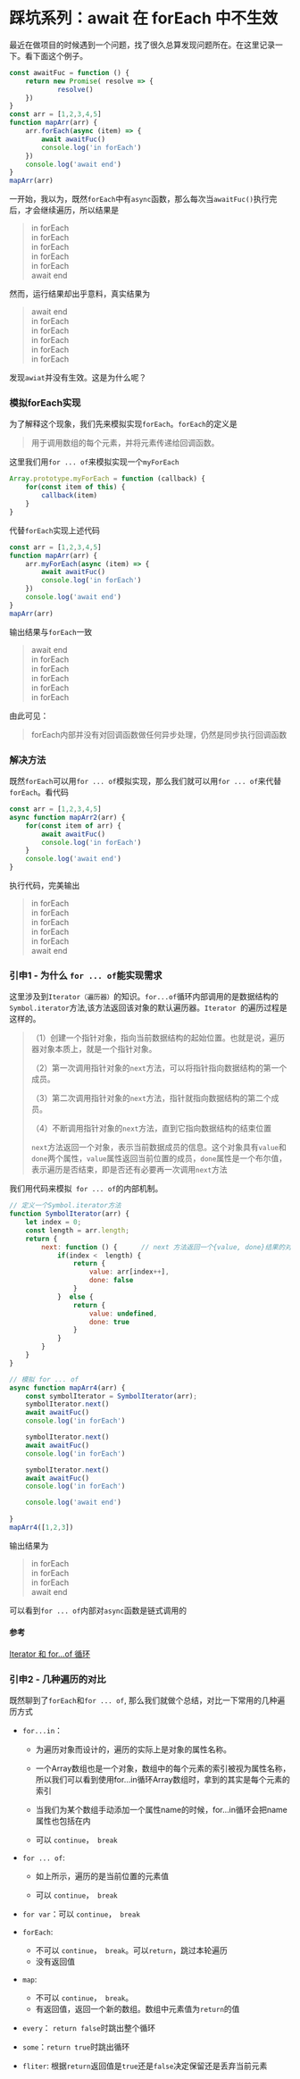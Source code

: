 # 踩坑系列：await 在 forEach 中不生效

最近在做项目的时候遇到一个问题，找了很久总算发现问题所在。在这里记录一下。看下面这个例子。
```js
const awaitFuc = function () {
	return new Promise( resolve => {
			resolve()
	})
}   
const arr = [1,2,3,4,5]
function mapArr(arr) {
    arr.forEach(async (item) => {
	    await awaitFuc()
	    console.log('in forEach')
    })
    console.log('await end')
}
mapArr(arr)
```
一开始，我以为，既然`forEach`中有`async`函数，那么每次当`awaitFuc()`执行完后，才会继续遍历，所以结果是
> in forEach   
> in forEach		
> in forEach		
> in forEach		
> in forEach		
> await end		

然而，运行结果却出乎意料，真实结果为

> await end		
> in forEach		
> in forEach		
> in forEach		
> in forEach		
> in forEach		

发现`awiat`并没有生效。这是为什么呢？

### 模拟forEach实现

为了解释这个现象，我们先来模拟实现`forEach`。`forEach`的定义是

> 用于调用数组的每个元素，并将元素传递给回调函数。

这里我们用`for ... of`来模拟实现一个`myForEach`

```js
Array.prototype.myForEach = function (callback) {
    for(const item of this) {
        callback(item)
    } 
}
```

代替`forEach`实现上述代码

```js
const arr = [1,2,3,4,5]
function mapArr(arr) {
    arr.myForEach(async (item) => {
	    await awaitFuc()
	    console.log('in forEach')
    })
    console.log('await end')
}
mapArr(arr)
```

输出结果与`forEach`一致

> await end		
> in forEach		
> in forEach		
> in forEach		
> in forEach		
> in forEach		

由此可见：

> forEach内部并没有对回调函数做任何异步处理，仍然是同步执行回调函数

### 解决方法

既然`forEach`可以用`for ... of`模拟实现，那么我们就可以用`for ... of`来代替`forEach`。看代码

```js
const arr = [1,2,3,4,5]
async function mapArr2(arr) {
    for(const item of arr) {
        await awaitFuc()
	    console.log('in forEach')
    }
    console.log('await end')
}
```

执行代码，完美输出

> in forEach		
> in forEach		
> in forEach		
> in forEach		
> in forEach		
> await end		

### 引申1 - 为什么 `for ... of`能实现需求

这里涉及到`Iterator（遍历器）`的知识。`for...of`循环内部调用的是数据结构的`Symbol.iterator`方法,该方法返回该对象的默认遍历器。`Iterator `的遍历过程是这样的。

> （1）创建一个指针对象，指向当前数据结构的起始位置。也就是说，遍历器对象本质上，就是一个指针对象。
>
> （2）第一次调用指针对象的`next`方法，可以将指针指向数据结构的第一个成员。
>
> （3）第二次调用指针对象的`next`方法，指针就指向数据结构的第二个成员。
>
> （4）不断调用指针对象的`next`方法，直到它指向数据结构的结束位置
>
> `next`方法返回一个对象，表示当前数据成员的信息。这个对象具有`value`和`done`两个属性，`value`属性返回当前位置的成员，`done`属性是一个布尔值，表示遍历是否结束，即是否还有必要再一次调用`next`方法

我们用代码来模拟` for ... of`的内部机制。

```js
// 定义一个Symbol.iterator方法
function SymbolIterator(arr) {   
    let index = 0;
    const length = arr.length;
    return {
        next: function () {      // next 方法返回一个{value, done}结果的对象
            if(index <  length) {
                return {
                    value: arr[index++],
                    done: false
                }
            }  else {
                return {
                    value: undefined,
                    done: true
                }
            }
        }
    }
}

// 模拟 for ... of
async function mapArr4(arr) {
    const symbolIterator = SymbolIterator(arr);
    symbolIterator.next()
    await awaitFuc()
    console.log('in forEach')

    symbolIterator.next()
    await awaitFuc()
    console.log('in forEach')

    symbolIterator.next()
    await awaitFuc()
    console.log('in forEach')

    console.log('await end')
    
}
mapArr4([1,2,3])
```

输出结果为

> in forEach		
> in forEach		
> in forEach		
> await end		

可以看到`for ... of`内部对`async`函数是链式调用的

#### 参考

[Iterator 和 for...of 循环](http://es6.ruanyifeng.com/?search=forEach&x=0&y=0#docs/iterator#for---of-循环)



### 引申2 - 几种遍历的对比

既然聊到了`forEach`和`for ... of`, 那么我们就做个总结，对比一下常用的几种遍历方式

* `for...in`：

  * 为遍历对象而设计的，遍历的实际上是对象的属性名称。

  * 一个Array数组也是一个对象，数组中的每个元素的索引被视为属性名称，所以我们可以看到使用for...in循环Array数组时，拿到的其实是每个元素的索引
  * 当我们为某个数组手动添加一个属性name的时候，for...in循环会把name属性也包括在内
    
  * 可以 `continue`，` break`

* `for ... of`:
  
  * 如上所示，遍历的是当前位置的元素值
  
  * 可以 `continue`，` break`
  
* `for var`：可以 `continue`，` break`  
* `forEach`: 
  * 不可以 `continue`，` break`。可以`return`，跳过本轮遍历
  * 没有返回值
  
* `map`:

  * 不可以 `continue`，` break`。
  * 有返回值，返回一个新的数组。数组中元素值为`return`的值

* `every`： `return false`时跳出整个循环  
* `some`：`return true`时跳出循环
* `fliter`:   根据`return`返回值是`true`还是`false`决定保留还是丢弃当前元素


